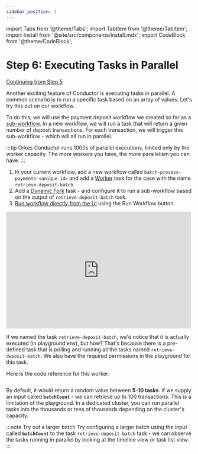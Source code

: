 ```yaml
---
sidebar_position: 1
---
```

import Tabs from '@theme/Tabs';
import TabItem from '@theme/TabItem';
import Install from '@site/src/components/install.mdx';
import CodeBlock from '@theme/CodeBlock';

# Step 6: Executing Tasks in Parallel

[Continuing from Step 5](/getting-started/adding-wait-conditions)

Another exciting feature of Conductor is executing tasks in parallel. A common scenario is to run a specific task based on an array of values. Let's try this out on our workflow.

To do this, we will use the payment deposit workflow we created so far as a [sub-workflow](/content/reference-docs/operators/sub-workflow). In a new workflow, we will run a task that will return a given number of deposit transactions. For each transaction, we will trigger this sub-workflow - which will all run in parallel.

:::tip
Orkes Conductor runs 1000s of parallel executions, limited only by the worker capacity. The more workers you have, the more parallelism you can have.
:::

<Tabs>
<TabItem value="UI" label="UI">

<div className="row">
<div className="col col--4">

1. In your current workflow, add a new workflow called `batch-process-payments-<unique-id>` and add a [Worker](/content/reference-docs/worker-task) task for the case with the name `retrieve-deposit-batch`.
2. Add a [Dynamic Fork](/content/reference-docs/operators/dynamic-fork) task - and  configure it to run a sub-workflow based on the output of `retrieve-deposit-batch` task.
3. [Run workflow directly from the UI](/developer-guides/running-workflows#run-in-ui) using the Run Workflow button.

</div>
<div className="col col--4">
<div className="embed-youtube-video">
<iframe width="500" height="315" src="https://www.youtube.com/embed/xkRHjAgff0I?si=3N7kE0dmnvj6v_5J" title="YouTube video player" frameborder="0" allow="accelerometer; autoplay; clipboard-write; encrypted-media; gyroscope; picture-in-picture; web-share" allowfullscreen="allowfullscreen"
mozallowfullscreen="mozallowfullscreen"
msallowfullscreen="msallowfullscreen"
oallowfullscreen="oallowfullscreen"
webkitallowfullscreen="webkitallowfullscreen"></iframe></div>
</div>
</div>
</TabItem>
</Tabs>

If we named the task `retrieve-deposit-batch`, we'd notice that it is actually executed (in playground env), but how?
That's because there is a pre-defined task that is polling and running all the tasks named `retrieve-deposit-batch`. We also have the required permissions in the playground for this task.

Here is the code reference for this worker:

```java dynamic https://github.com/conductor-sdk/orkes-java-springboot2-example/blob/main/src/main/java/io/orkes/example/banking/workers/ConductorWorkers.java section=2 .../workers/ConductorWorkers.java
```

By default, it would return a random value between __5-10 tasks__. If we supply an input called __`batchCount`__ - we can retrieve up to 100 transactions. This is a limitation of the playground. In a dedicated
cluster, you can run parallel tasks into the thousands or tens of thousands depending on the cluster's capacity.

:::note Try out a larger batch
Try configuring a larger batch using the input called __`batchCount`__ to the task `retrieve-deposit-batch` task - we can observe the tasks running in parallel by looking at the timeline view or task list view.
:::